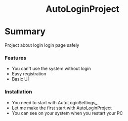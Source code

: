 
<h1 align="center">AutoLoginProject</h1>

# Summary
Project about login login page safely


### Features

- You can't use the system without login
- Easy registration
- Basic UI

### Installation

- You need to start with AutoLoginSettings_
- Let me make the first start with AutoLoginProject
- You can see on your system when you restart your PC
